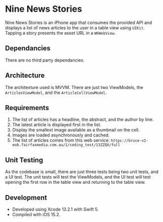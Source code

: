 # Nine News Stories

Nine News Stories is an iPhone app that consumes the provided API and displays a list of news articles to the user in a table view using `UIKit`. Tapping a story presents the asset URL in a `WKWebView`.

## Dependancies
There are no third party dependancies.

## Architecture

The architexture used is MVVM.
There are just two ViewModels, the `ArticlesViewModel`, and the `ArticleCellViewModel`.

## Requirements

1. The list of articles has a headline, the abstract, and the author by line.
2. The latest article is displayed first in the list.
3. Display the smallest image available as a thumbnail on the cell.
4. Images are loaded asynchronously and cached.
5. The list of articles comes from this web service:
`https://bruce-v2-mob.fairfaxmedia.com.au/1/coding_test/13ZZQX/full`

## Unit Testing

As the codebase is small, there are just three tests being two unit tests, and a UI test.
The unit tests will test the ViewModels, and the UI test will test opening the first row in the table view and returning to the table view.

## Development

- Developed using Xcode 13.2.1 with Swift 5.
- Compiled with iOS 15.2.
